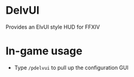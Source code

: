 # DelvUI

Provides an ElvUI style HUD for FFXIV

# In-game usage

* Type `/pdelvui` to pull up the configuration GUI